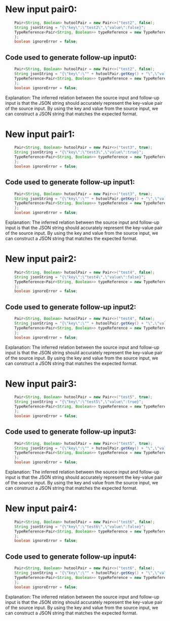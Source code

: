 # New input pair0:
```java
    Pair<String, Boolean> hutoolPair = new Pair<>("test2", false);
    String jsonString = "{\"key\":\"test2\",\"value\":false}";
    TypeReference<Pair<String, Boolean>> typeReference = new TypeReference<Pair<String, Boolean>>() {
    };
    boolean ignoreError = false;
```
## Code used to generate follow-up input0:
```java
    Pair<String, Boolean> hutoolPair = new Pair<>("test2", false);
    String jsonString = "{\"key\":\"" + hutoolPair.getKey() + "\",\"value\":\"" + hutoolPair.getValue() + "\"}";
    TypeReference<Pair<String, Boolean>> typeReference = new TypeReference<Pair<String, Boolean>>() {
    };
    boolean ignoreError = false;
```
Explanation: The inferred relation between the source input and follow-up input is that the JSON string should accurately represent the key-value pair of the source input. By using the key and value from the source input, we can construct a JSON string that matches the expected format.

# New input pair1:
```java
    Pair<String, Boolean> hutoolPair = new Pair<>("test3", true);
    String jsonString = "{\"key\":\"test3\",\"value\":true}";
    TypeReference<Pair<String, Boolean>> typeReference = new TypeReference<Pair<String, Boolean>>() {
    };
    boolean ignoreError = false;
```
## Code used to generate follow-up input1:
```java
    Pair<String, Boolean> hutoolPair = new Pair<>("test3", true);
    String jsonString = "{\"key\":\"" + hutoolPair.getKey() + "\",\"value\":\"" + hutoolPair.getValue() + "\"}";
    TypeReference<Pair<String, Boolean>> typeReference = new TypeReference<Pair<String, Boolean>>() {
    };
    boolean ignoreError = false;
```
Explanation: The inferred relation between the source input and follow-up input is that the JSON string should accurately represent the key-value pair of the source input. By using the key and value from the source input, we can construct a JSON string that matches the expected format.

# New input pair2:
```java
    Pair<String, Boolean> hutoolPair = new Pair<>("test4", false);
    String jsonString = "{\"key\":\"test4\",\"value\":false}";
    TypeReference<Pair<String, Boolean>> typeReference = new TypeReference<Pair<String, Boolean>>() {
    };
    boolean ignoreError = false;
```
## Code used to generate follow-up input2:
```java
    Pair<String, Boolean> hutoolPair = new Pair<>("test4", false);
    String jsonString = "{\"key\":\"" + hutoolPair.getKey() + "\",\"value\":\"" + hutoolPair.getValue() + "\"}";
    TypeReference<Pair<String, Boolean>> typeReference = new TypeReference<Pair<String, Boolean>>() {
    };
    boolean ignoreError = false;
```
Explanation: The inferred relation between the source input and follow-up input is that the JSON string should accurately represent the key-value pair of the source input. By using the key and value from the source input, we can construct a JSON string that matches the expected format.

# New input pair3:
```java
    Pair<String, Boolean> hutoolPair = new Pair<>("test5", true);
    String jsonString = "{\"key\":\"test5\",\"value\":true}";
    TypeReference<Pair<String, Boolean>> typeReference = new TypeReference<Pair<String, Boolean>>() {
    };
    boolean ignoreError = false;
```
## Code used to generate follow-up input3:
```java
    Pair<String, Boolean> hutoolPair = new Pair<>("test5", true);
    String jsonString = "{\"key\":\"" + hutoolPair.getKey() + "\",\"value\":\"" + hutoolPair.getValue() + "\"}";
    TypeReference<Pair<String, Boolean>> typeReference = new TypeReference<Pair<String, Boolean>>() {
    };
    boolean ignoreError = false;
```
Explanation: The inferred relation between the source input and follow-up input is that the JSON string should accurately represent the key-value pair of the source input. By using the key and value from the source input, we can construct a JSON string that matches the expected format.

# New input pair4:
```java
    Pair<String, Boolean> hutoolPair = new Pair<>("test6", false);
    String jsonString = "{\"key\":\"test6\",\"value\":false}";
    TypeReference<Pair<String, Boolean>> typeReference = new TypeReference<Pair<String, Boolean>>() {
    };
    boolean ignoreError = false;
```
## Code used to generate follow-up input4:
```java
    Pair<String, Boolean> hutoolPair = new Pair<>("test6", false);
    String jsonString = "{\"key\":\"" + hutoolPair.getKey() + "\",\"value\":\"" + hutoolPair.getValue() + "\"}";
    TypeReference<Pair<String, Boolean>> typeReference = new TypeReference<Pair<String, Boolean>>() {
    };
    boolean ignoreError = false;
```
Explanation: The inferred relation between the source input and follow-up input is that the JSON string should accurately represent the key-value pair of the source input. By using the key and value from the source input, we can construct a JSON string that matches the expected format.
